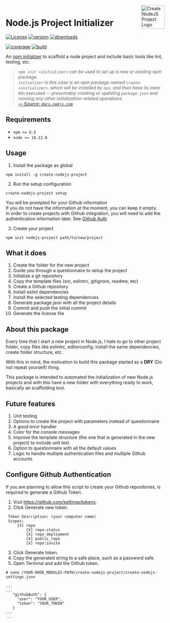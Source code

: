 <img width="75px" height="75px" align="right" alt="Create NodeJS Project Logo" src="https://raw.githubusercontent.com/nmicht/create-nodejs-project/master/assets/create-nodejs-project.png" title="Create NodeJS Project"/>

# Node.js Project Initializer

[![License][license-image]][license-url]
[![version][npm-image]][npm-url]
[![downloads][downloads-image]][downloads-url]


[![coverage][coverage-image]][coverage-url]
[![build][build-image]][build-url]

An [npm initializer][npm/init] to scaffold a node project and include basic tools like lint, testing, etc.

> _`npm init <initializer>` can be used to set up a new or existing npm package._  
> _`initializer` in this case is an npm package named `create-<initializer>`, which will be installed by `npx`, and then have its main bin executed -- presumably creating or updating `package.json` and running any other initialization-related operations._  
> _[&mdash; Source: `docs.npmjs.com`][npm/init]_

## Requirements

- `npm >= 6.5`
- `node >= 10.12.0`

## Usage

1. Install the package as global
```
npm install -g create-nodejs-project
```

2. Run the setup configuration
```
create-nodejs-project setup
```
You will be prompted for your Github information  
If you do not have the information at the moment, you can keep it empty.  
In order to create projects with Github integration, you will need to add the authentication information later. See [Github Auth](#configure-Github-authentication)

3. Create your project
```
npm init nodejs-project path/to/new/project
```

## What it does

1. Create the folder for the new project
1. Guide you through a questionnaire to setup the project
2. Initialize a git repository
3. Copy the template files (src, eslintrc, gitignore, readme, etc)
4. Create a Github repository
5. Install eslint dependencies
5. Install the selected testing dependencies
6. Generate package.json with all the project details
7. Commit and push the initial commit
8. Generate the license file

## About this package

Every time that I start a new project in Node.js, I hate to go to other project folder, copy files like eslintrc, editorconfig; install the same dependencies, create folder structure, etc.

With this in mind, the motivation to build this package started as a **DRY** (Do not repeat yourself) thing.   

This package is intended to automated the initialization of new Node.js projects and with this have a new folder with everything ready to work, basically an scaffolding tool.  


## Future features

1. Unit testing
7. Options to create the project with parameters instead of questionnaire
10. A good error handler
11. Color for the console messages
12. Improve the template structure (the one that is generated in the new project) to include unit test
18. Option to questionnaire with all the default values
2. Logic to handle multiple authentication files and multiple Github accounts

## Configure Github Authentication

If you are planning to allow this script to create your Github repositories, is required to generate a Github Token.

1. Visit https://github.com/settings/tokens.
2. Click Generate new token.
```
 Token Description: (your computer name)
 Scopes:
     [X] repo
         [X] repo:status
         [X] repo_deployment
         [X] public_repo
         [X] repo:invite
```
3. Click Generate token.
4. Copy the generated string to a safe place, such as a password safe.
5. Open Terminal and add the Github token.

```
# nano /YOUR-NODE_MODULES-PATH/create-nodejs-project/create-nodejs-settings.json

...
...
   "githubAuth": {
     "user": "YOUR_USER",
     "token": "YOUR_TOKEN"
   }
...
...
```



[license-url]: LICENSE
[license-image]: https://img.shields.io/github/license/nmicht/create-nodejs-project.svg?style=for-the-badge&logo=appveyor

[npm-url]: https://www.npmjs.com/package/create-nodejs-project
[npm-image]: https://img.shields.io/npm/v/create-nodejs-project.svg?style=for-the-badge&logo=npm

[npm/init]: https://docs.npmjs.com/cli/init#description

[downloads-url]: https://www.npmjs.com/package/create-nodejs-project
[downloads-image]: https://img.shields.io/npm/dt/create-nodejs-project.svg?style=for-the-badge

[coverage-url]: https://coveralls.io/github/nmicht/create-nodejs-project?branch=master
[coverage-image]: https://img.shields.io/coveralls/github/nmicht/create-nodejs-project.svg?style=for-the-badge

[build-url]: https://travis-ci.org/nmicht/create-nodejs-project
[build-image]: https://img.shields.io/travis/nmicht/create-nodejs-project.svg?logo=travis&style=for-the-badge
